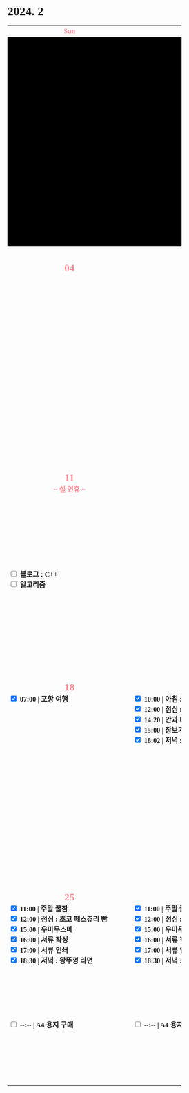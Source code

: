 <h1>2024. 2</h1>

<style>
  @font-face {
  font-family: KyoboHandwriting;
  src: url(assets/fonts/KyoboHandwriting2020pdy.ttf);
  }

  * {
    box-sizing: border-box;
    padding: 0;
    margin: 0;
    font-family: KyoboHandwriting;
    font-weight: bold;
    position: relative;

    /*variable*/
    --color-red: #FF8E99;
  }

  .xxxx-xx-xx {
    background-color: #000000;
  }

  .week {
    width: 18em;
    min-width: 18em;
    max-width: 18em;
    text-align: center;
  }

  .weekend {
    color: var(--color-red);
  }

  .day {
    height: 30em;
    display: flex;
    flex-direction: column;
  }

  .date {
    text-align: center;
  }

  .DONE {
    display: flex;
    justify-items: center;
    gap: 0.5em;
  }

  .TODO {
    display: flex;
    justify-items: center;
    gap: 0.5em;
  }

  .↑ {
    flex-grow: 1;
  }

  .graph {
    position: relative;
    padding-left: 0.5em;
    padding-right: 2em;
    height: 1.6em;
    width: var(--size-w);

    display: flex;
    flex-wrap: wrap;
    justify-content: space-between;
    margin-top: 0.2em;
    border-radius: 0.8em;
    background: var(--color-bg);
    color: var(--color-txt);

    z-index: var(--index);
  }

  .graph-head {
    position: absolute;
    top: 0;
    right: 0;
    height: 1.6em;
    width: var(--size-head);
    border-radius: 0.8em 0.8em 0.8em 0;
    background: var(--color-bg);
  }

  .graph--head {
    position: absolute;
    top: 0;
    right: 0;
    height: 1.6em;
    width: var(--size-head);
    border-radius: 0 0.8em 0.8em 0.8em;
    background: var(--color-bg);
  }

  .graph-tail {
    position: absolute;
    bottom: 0;
    right: 0;
    height: var(--size-tail);
    width: 1.6em;
    border-radius: 0 0 0.8em 0;
    background: var(--color-bg);
  }

  .graph--tail {
    position: absolute;
    top: 0;
    right: 0;
    height: var(--size-tail);
    width: 1.6em;
    border-radius: 0 0.8em 0 0;
    background: var(--color-bg);
  }

  .graph-progress {
    width: 100%;
    text-align: center;
  }
</style>

<table>
  <tr><th class="week weekend"> Sun </th><th class="week"> Mon </th><th class="week"> Tue </th><th class="week"> Wed </th><th class="week"> Thu </th><th class="week"> Fri </th><th class="week weekend"> Sat </th></tr>
  <tr>
    <td class="xxxx-xx-xx" colspan="4">
    <td class="2024-02-01"><div class="day"><h2 class="date">01</h2></td>
    <td class="2024-02-02"><div class="day"><h2 class="date">02</h2></td>
    <td class="2024-02-03"><div class="day"><h2 class="date weekend">03</h2></td>
  </tr>
  <tr>
    <td class="2024-02-04"><div class="day"><h2 class="date weekend">04</h2></td>
    <td class="2024-02-05"><div class="day"><h2 class="date">05</h2></td>
    <td class="2024-02-06"><div class="day"><h2 class="date">06</h2><label class="DONE"><input type="checkbox" checked>[17:20] 유품 공구 정리</label><div class="↑ DONE"></div><label class="TODO"><input type="checkbox" c hecked>블로그 : C++</label><label class="TODO"><input type="checkbox" c hecked>알고리즘</label><div class="↑ TODO"></div></td>
    <td class="2024-02-07"><div class="day"><h2 class="date">07</h2><label class="DONE"><input type="checkbox" checked>10:00 | 밥솥 AS</label><label class="DONE"><input type="checkbox" checked>12:30 | 스타벅스 커피 타임</label><label class="DONE"><input type="checkbox" checked>13:30 | 점심 : 치킨</label><label class="DONE"><input type="checkbox" checked>20:00 | 유희왕 마스터듀얼 25주년</label><div class="↑ DONE"></div><label class="TODO"><input type="checkbox" c hecked>블로그 : C++</label><label class="TODO"><input type="checkbox" c hecked>알고리즘</label><div class="↑ TODO"></div></td>
    <td class="2024-02-08"><div class="day"><h2 class="date">08</h2></td>
    <td class="2024-02-09"><div class="day"><h2 class="date">09</h2><div class="date weekend">~ 설 연휴 ~</div></td>
    <td class="2024-02-10"><div class="day"><h2 class="date weekend">10</h2><div class="date weekend">~ 설 연휴 ~</div><label class="DONE"><input type="checkbox" checked>18:00 | 저녁 : 설날 가족 회식</label><div class="↑ DONE"></div><label class="TODO"><input type="checkbox" c hecked>블로그 : C++</label><label class="TODO"><input type="checkbox" c hecked>알고리즘</label><div class="↑ TODO"></div></td>
  </tr>
  <tr>
    <td class="2024-02-11"><div class="day"><h2 class="date weekend">11</h2><div class="date weekend">~ 설 연휴 ~</div><div class="↑ DONE"></div><label class="TODO"><input type="checkbox" c hecked>블로그 : C++</label><label class="TODO"><input type="checkbox" c hecked>알고리즘</label><div class="↑ TODO"></div></td>
    <td class="2024-02-12"><div class="day"><h2 class="date">12</h2></td>
    <td class="2024-02-13"><div class="day"><h2 class="date">13</h2></td>
    <td class="2024-02-14"><div class="day"><h2 class="date">14</h2></td>
    <td class="2024-02-15"><div class="day"><h2 class="date">15</h2></td>
    <td class="2024-02-16"><div class="day"><h2 class="date">16</h2><label class="DONE"><input type="checkbox" checked>09:30 | 아침 : 모닝커피 & 시리얼</label><label class="DONE"><input type="checkbox" checked>10:00 | 치과 예약</label><label class="DONE"><input type="checkbox" checked>10:39 | 상속세 관련 서류 정리</label><label class="DONE"><input type="checkbox" checked>12:10 | 점심 : 카레</label><label class="DONE"><input type="checkbox" checked>15:16 | 기타 연습</label><div class="↑ DONE"></div><label class="TODO"><input type="checkbox" c hecked>--:-- | 저녁 :</label><label class="TODO"><input type="checkbox" c hecked>--:-- | 알고리즘</label><div class="↑ TODO"></div></td>
    <td class="2024-02-17"><div class="day"><h2 class="date weekend">17</h2><label class="DONE"><input type="checkbox" checked>07:00 | 포항 여행</label><div class="↑ DONE"></div><div class="↑ TODO"></div></td>
  </tr>
  <tr>
    <td class="2024-02-18"><div class="day"><h2 class="date weekend">18</h2>
      <label class="DONE"><input type="checkbox" checked>07:00 | 포항 여행</label>
      <div class="↑ DONE"></div>
      <div class="↑ TODO"></div>
    </td>
    <td class="2024-02-19"><div class="day"><h2 class="date">19</h2>
      <label class="DONE"><input type="checkbox" checked>10:00 | 아침 : 시리얼</label>
      <label class="DONE"><input type="checkbox" checked>12:00 | 점심 : 묵은지등뼈찜</label>
      <label class="DONE"><input type="checkbox" checked>14:20 | 안과 다래끼 치료</label>
      <label class="DONE"><input type="checkbox" checked>15:00 | 장보기</label>
      <label class="DONE"><input type="checkbox" checked>18:02 | 저녁 : 카레</label>
      <div class="↑ DONE"></div>
      <div class="↑ TODO"></div>
    </td>
    <td class="2024-02-20"><div class="day"><h2 class="date">20</h2>
      <label class="DONE"><input type="checkbox" checked>09:30 | 아침 : 시리얼</label>
      <label class="DONE"><input type="checkbox" checked>11:00 | 스케일링</label>
      <label class="DONE"><input type="checkbox" checked>12:00 | 장보기</label>
      <label class="DONE"><input type="checkbox" checked>13:00 | 점심 : 홈플러스 당당치킨</label>
      <label class="DONE"><input type="checkbox" checked>14:30 | 동사무소 행정처리</label>
      <label class="DONE"><input type="checkbox" checked>18:00 | 저녁 : 볶음밥</label>
      <div class="↑ DONE"></div>
      <div class="↑ TODO"></div>
    </td>
    <td class="2024-02-21"><div class="day"><h2 class="date">21</h2>
      <label class="DONE"><input type="checkbox" checked>10:00 | 아침 : 시리얼</label>
      <label class="DONE"><input type="checkbox" checked>11:00 | 눈 마사지</label>
      <label class="DONE"><input type="checkbox" checked>13:00 | 점심 : 백반 & 김치전</label>
      <label class="DONE"><input type="checkbox" checked>16:30 | 기타 연습</label>
      <label class="DONE"><input type="checkbox" checked>18:00 | 저녁 : 볶음밥</label>
      <div class="↑ DONE"></div>
      <div class="↑ TODO"></div>
    </td>
    <td class="2024-02-22"><div class="day"><h2 class="date">22</h2>
      <label class="DONE"><input type="checkbox" checked>08:00 | 아침 : 빵 페스츄리</label>
      <label class="DONE"><input type="checkbox" checked>12:00 | 점심 : 흑미밥 & 양념게장</label>
      <label class="DONE"><input type="checkbox" checked>15:30 | 안과 재상담</label>
      <label class="DONE"><input type="checkbox" checked>16:20 | 눈 마사지</label>
      <label class="DONE"><input type="checkbox" checked>17:30 | 저녁 : 스파게티</label>
      <div class="↑ DONE"></div>
      <div class="↑ TODO"></div>
    </td>
    <td class="2024-02-23"><div class="day"><h2 class="date">23</h2>
      <label class="DONE"><input type="checkbox" checked>08:00 | 아침 : 빵 페스츄리</label>
      <label class="DONE"><input type="checkbox" checked>12:00 | 점심 : 흑미밥 & 양념게장</label>
      <label class="DONE"><input type="checkbox" checked>15:30 | 안과 재상담</label>
      <label class="DONE"><input type="checkbox" checked>16:20 | 눈 마사지</label>
      <label class="DONE"><input type="checkbox" checked>18:00 | 저녁 : 소시지</label>
      <div class="↑ DONE"></div>
      <div class="↑ TODO"></div>
    </td>
    <td class="2024-02-24"><div class="day"><h2 class="date">24</h2>
      <label class="DONE"><input type="checkbox" checked>12:00 | 꿀잠</label>
      <label class="DONE"><input type="checkbox" checked>13:00 | 점심 : 안성탕면</label>
      <label class="DONE"><input type="checkbox" checked>16:00 | 대청소</label>
      <label class="TODO"><input type="checkbox" checked>18:00 | 우마무스메</label>
      <div class="↑ DONE"></div>
      <label class="TODO"><input type="checkbox" c hecked>--:-- | 기타</label>
      <label class="TODO"><input type="checkbox" c hecked>--:-- | 듀얼</label>
      <div class="↑ TODO"></div>
    </td>
  </tr>
  <tr>
    <td class="2024-02-25"><div class="day"><h2 class="date weekend">25</h2>
      <label class="TODO"><input type="checkbox" checked>11:00 | 주말 꿀잠</label>
      <label class="TODO"><input type="checkbox" checked>12:00 | 점심 : 초코 페스츄리 빵</label>
      <label class="TODO"><input type="checkbox" checked>15:00 | 우마무스메</label>
      <label class="TODO"><input type="checkbox" checked>16:00 | 서류 작성</label>
      <label class="TODO"><input type="checkbox" checked>17:00 | 서류 인쇄</label>
      <label class="TODO"><input type="checkbox" checked>18:30 | 저녁 : 왕뚜껑 라면</label>
      <div class="↑ DONE"></div>
      <label class="TODO"><input type="checkbox" c hecked>--:-- | A4 용지 구매</label>
      <div class="↑ TODO"></div>
    </td>
    <td class="2024-02-26"><div class="day"><h2 class="date">26</h2>
      <label class="TODO"><input type="checkbox" checked>11:00 | 주말 꿀잠</label>
      <label class="TODO"><input type="checkbox" checked>12:00 | 점심 : 초코 페스츄리 빵</label>
      <label class="TODO"><input type="checkbox" checked>15:00 | 우마무스메</label>
      <label class="TODO"><input type="checkbox" checked>16:00 | 서류 작성</label>
      <label class="TODO"><input type="checkbox" checked>17:00 | 서류 인쇄</label>
      <label class="TODO"><input type="checkbox" checked>18:30 | 저녁 : 왕뚜껑 라면</label>
      <div class="↑ DONE"></div>
      <label class="TODO"><input type="checkbox" c hecked>--:-- | A4 용지 구매</label>
      <div class="↑ TODO"></div>
    </td>
    <td class="2024-02-27"><div class="day"><h2 class="date">27</h2>
      <label class="DONE"><input type="checkbox" checked>08:00 | 아침 : 시리얼 커피</label>
      <label class="DONE"><input type="checkbox" checked>08:00 | 주말 꿀잠</label>
      <label class="DONE"><input type="checkbox" checked>10:00 | 점심 : 초코 페스츄리 빵</label>
      <label class="DONE"><input type="checkbox" checked>13:00 | 갤럭시 버즈 2 프로</label>
      <label class="DONE"><input type="checkbox" checked>15:00 | 우마무스메</label>
      <label class="DONE"><input type="checkbox" checked>16:00 | 서류 작성</label>
      <label class="TODO"><input type="checkbox" checked>17:00 | 서류 인쇄</label>
      <label class="TODO"><input type="checkbox" checked>18:30 | 저녁 : 왕뚜껑 라면</label>
      <div class="↑ DONE"></div>
      <label class="TODO"><input type="checkbox" c hecked>--:-- | A4 용지 구매</label>
      <div class="↑ TODO"></div>
    </td>
    <td class="xxxx-xx-xx" colspan="x"><div class="day"><h2 class="date weekend">xx</h2>
      <div class="↑ DONE"></div>
      <label class="TODO"><input type="checkbox" c hecked>--:-- | 아침 :</label>
      <label class="TODO"><input type="checkbox" c hecked>--:-- | 점심 :</label>
      <label class="TODO"><input type="checkbox" c hecked>--:-- | 저녁 :</label>
      <label class="TODO"><input type="checkbox" c hecked>--:-- | 우마무스메</label>
      <label class="TODO"><input type="checkbox" c hecked>--:-- | 기타</label>
      <label class="TODO"><input type="checkbox" c hecked>--:-- | 듀얼</label>
      <div class="↑ TODO"></div>
    </td>
  </tr>
</table>
